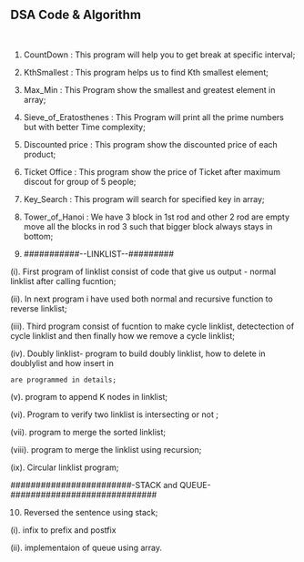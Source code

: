 ## DSA Code & Algorithm

<br />

1. CountDown : This program will help you to get break at specific interval;

2. KthSmallest : This program helps us to find Kth smallest element;

3. Max_Min : This Program show the smallest and greatest element in array;

4. Sieve_of_Eratosthenes : This Program will print all the prime numbers but with better Time complexity;

5. Discounted price : This program show the discounted price of each product;

6. Ticket Office : This program show the price of Ticket after maximum discout for group of 5 people;

7. Key_Search : This program will search for specified key in array;

8. Tower_of_Hanoi : We have 3 block in 1st rod and other 2 rod are empty move all the blocks in rod 3 such that bigger block always 
                    stays in bottom;

9. ###########--LINKLIST--#########

(i).   First program of linklist consist of code that give us output - normal linklist after calling fucntion;

(ii).  In next program i have used both normal and recursive function to reverse linklist;

(iii). Third program consist of fucntion to make cycle linklist, detectection of cycle linklist and then finally 
         how we remove a cycle linklist;

(iv). Doubly linklist- program to build doubly linklist, how to delete in doublylist and how insert in

    are programmed in details;

(v). program to append K nodes in linklist;

(vi). Program to verify two linklist is intersecting or not ;

(vii). program to merge the sorted linklist;

(viii).  program to merge the linklist using recursion;

(ix). Circular linklist program;

########################-STACK and QUEUE-#############################

10. Reversed the sentence using stack;
    
   (i). infix to prefix and postfix

   (ii). implementaion of queue using array.
